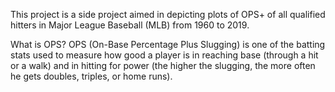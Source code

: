 This project is a side project aimed in depicting plots of OPS+ of all qualified hitters in Major League Baseball (MLB) from 1960 to 2019. 

What is OPS?
OPS (On-Base Percentage Plus Slugging) is one of the batting stats used to measure how good a player is in reaching base (through a hit or a walk) and in hitting for power (the higher the slugging, the more often he gets doubles, triples, or home runs).
